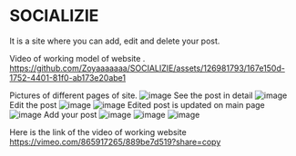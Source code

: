 # SOCIALIZIE
It is a site where you can add, edit and delete your post.

Video of working  model of website .
https://github.com/Zoyaaaaaaa/SOCIALIZIE/assets/126981793/167e150d-1752-4401-81f0-ab173e20abe1

Pictures of different pages of site.
![image](https://github.com/Zoyaaaaaaa/SOCIALIZIE/assets/126981793/54faaadb-8be2-44a0-857b-bf7c756c4fbe)
See the post in detail
![image](https://github.com/Zoyaaaaaaa/SOCIALIZIE/assets/126981793/1825597b-d9a6-4271-aa0a-1ed5d76ea1a8)
Edit the post
![image](https://github.com/Zoyaaaaaaa/SOCIALIZIE/assets/126981793/148e1548-0fd3-485a-b62b-3f9e1a56b5f8)
![image](https://github.com/Zoyaaaaaaa/SOCIALIZIE/assets/126981793/0db5add2-5840-4ab5-9fda-51ba5febd752)
Edited post is updated on main page
![image](https://github.com/Zoyaaaaaaa/SOCIALIZIE/assets/126981793/1ab3b81c-692f-4aea-8485-da15d0b4f15e)
Add your post
![image](https://github.com/Zoyaaaaaaa/SOCIALIZIE/assets/126981793/34ddeaf6-4f7b-4321-a7d6-1c2769b634d2)
![image](https://github.com/Zoyaaaaaaa/SOCIALIZIE/assets/126981793/5ed2328c-5421-465c-9d54-9b5e9d1c8006)
![image](https://github.com/Zoyaaaaaaa/SOCIALIZIE/assets/126981793/62ceddf7-6f34-4209-89a2-e8571cfe8e85)




Here is the link of the video of working website 
https://vimeo.com/865917265/889be7d519?share=copy
